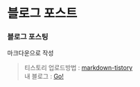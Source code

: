 # 블로그 포스트

### 블로그 포스팅   
마크다운으로 작성  
> 티스토리 업로드방법 : [markdown-tistory](https://github.com/jojoldu/markdown-tistory/)   
> 내 블로그 : [Go!](http://deepweller.tistory.com/)